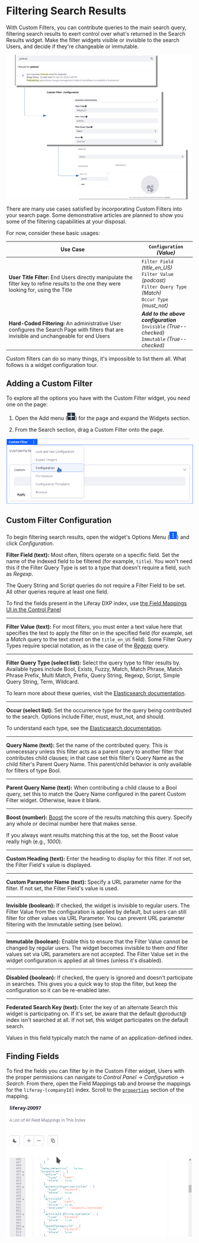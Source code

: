 # Filtering Search Results

With Custom Filters, you can contribute queries to the main search query, filtering search results to exert control over what's returned in the Search Results widget. Make the filter widgets visible or invisible to the search Users, and decide if they're changeable or immutable.

![Apply a custom filter to weed out certain search results.](./filtering-search-results/images/03.png)

There are many use cases satisfied by incorporating Custom Filters into your search page. Some demonstrative articles are planned to show you some of the filtering capabilities at your disposal.

For now, consider these basic usages:

| Use Case | `Configuration` _(Value)_ |
| -----------| ----------- |
| **User Title Filter:** End Users directly manipulate the filter key to refine results to the one they were looking for, using the Title |`Filter Field` _(title\_en\_US)_ <br /> `Filter Value` _(podcast)_ <br /> `Filter Query Type` _(Match)_ <br /> `Occur Type` _(must_not)_|
| **Hard-Coded Filtering:** An administrative User configures the Search Page with filters that are invisible and unchangeable for end Users | ***Add to the above configuration*** <br /> `Invisible` _(True--checked)_ <br /> `Immutable` _(True--checked)_|

Custom filters can do so many things, it's impossible to list them all. What follows is a widget configuration tour.

## Adding a Custom Filter

To explore all the options you have with the Custom Filter widget, you need one on the page:

1. Open the Add menu (![Add](../../../images/icon-add-widget.png)) for the page and expand the Widgets section.

1. From the Search section, drag a Custom Filter onto the page.

![A custom filter has no impact until it's configured.](./filtering-search-results/images/01.png)

## Custom Filter Configuration

To begin filtering search results, open the widget's Options Menu (![Options](../../../images/icon-app-options.png)) and click _Configuration_.

**Filter Field (text):** Most often, filters operate on a specific field. Set the name of the indexed field to be filtered (for example, `title`). You won't need this if the Filter Query Type is set to a type that doesn't require a field, such as _Regexp_.

The Query String and Script queries do not require a Filter Field to be set.  All other queries require at least one field. 
<!--Note: Multi Match and Simple Query String take an array of fields according to the Elasticsearch docs, but our config doesn't seem to support it. -->

To find the fields present in the Liferay DXP index, use [the Field Mappings UI in the Control Panel](#finding-fields)

----

**Filter Value (text):** For most filters, you must enter a text value here that specifies the text to apply the filter on in the specified field (for example, set a _Match_ query to the text _street_ on the `title_en_US` field). Some Filter Query Types require special notation, as in the case of the [_Regexp_](https://www.elastic.co/guide/en/elasticsearch/reference/7.x/query-dsl-regexp-query.html) query. 

----

**Filter Query Type (select list):** Select the query type to filter results by. Available types include Bool, Exists, Fuzzy, Match, Match Phrase, Match Phrase Prefix, Multi Match, Prefix, Query String, Regexp, Script, Simple Query String, Term, Wildcard.

To learn more about these queries, visit the [Elasticsearch documentation](https://www.elastic.co/guide/en/elasticsearch/reference/7.x/query-dsl.html).

----

**Occur (select list):** Set the occurrence type for the query being contributed to the search. Options include Filter, must, must_not, and should.

To understand each type, see the [Elasticsearch documentation](https://www.elastic.co/guide/en/elasticsearch/reference/7.x/query-dsl-bool-query.html). 

----

**Query Name (text):** Set the name of the contributed query. This is unnecessary unless this filter acts as a parent query to another filter that contributes child clauses; in that case set this filter's Query Name as the child filter's Parent Query Name.  This parent/child behavior is only available for filters of type Bool.

----

**Parent Query Name (text):** When contributing a child clause to a Bool query, set this to match the Query
Name configured in the parent Custom Filter widget. Otherwise, leave it blank.

----

**Boost (number):** [Boost](https://www.elastic.co/guide/en/elasticsearch/reference/7.x/query-dsl-term-query.html#term-field-params) the score of the results matching this query. Specify any whole or decimal number here that makes sense.

If you always want results matching this at the top, set the Boost value really high (e.g., _1000_).

----

**Custom Heading (text):** Enter the heading to display for this filter. If not set, the Filter Field's
value is displayed.

----

**Custom Parameter Name (text):** Specify a URL parameter name for the filter. If not set, the Filter Field's
value is used.

----

**Invisible (boolean):** If checked, the widget is invisible to regular users. The Filter Value from the configuration is applied by default, but users can still filter for other values via URL Parameter. You can prevent URL parameter filtering with the Immutable setting (see below).

----

**Immutable (boolean):** Enable this to ensure that the Filter Value cannot be changed by regular users. The widget becomes invisible to them _and_ filter values set via URL parameters are not accepted. The Filter Value set in the widget configuration is applied at all times (unless it's disabled).

----

**Disabled (boolean):** If checked, the query is ignored and doesn't participate in searches. This gives you a quick way to stop the filter, but keep the configuration so it can be re-enabled later.

----

**Federated Search Key (text):** Enter the key of an alternate Search this widget is participating on. If it's set, be aware that the default @product@ index isn't searched at all. If not set, this widget participates on the default search.

Values in this field typically match the name of an application-defined index.

## Finding Fields

To find the fields you can filter by in the Custom Filter widget, Users with the proper permissions can navigate to *Control Panel* &rarr; *Configuration* &rarr; *Search*.  From there, open the Field Mappings tab and browse the mappings for the `liferay-[companyId]` index. Scroll to the [`properties`](https://www.elastic.co/guide/en/elasticsearch/reference/current/properties.html) section of the mapping.

![Browse the field mappings to find Liferay DXP's indexed fields.](./filtering-search-results/images/04.png)
